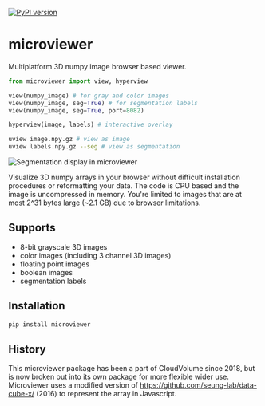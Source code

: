 [![PyPI version](https://badge.fury.io/py/microviewer.svg)](https://badge.fury.io/py/microviewer)

# microviewer
Multiplatform 3D numpy image browser based viewer.

```python
from microviewer import view, hyperview

view(numpy_image) # for gray and color images
view(numpy_image, seg=True) # for segmentation labels
view(numpy_image, seg=True, port=8082)

hyperview(image, labels) # interactive overlay
```

```bash
uview image.npy.gz # view as image
uview labels.npy.gz --seg # view as segmentation
```

![Segmentation display in microviewer](seg-demo.png "Segmentation display in microviewer.")

Visualize 3D numpy arrays in your browser without difficult installation procedures or reformatting your data.  The code is CPU based and the image is uncompressed in memory. You're limited to images that are at most 2^31 bytes large (~2.1 GB) due to browser limitations.

## Supports

- 8-bit grayscale 3D images
- color images (including 3 channel 3D images)
- floating point images
- boolean images
- segmentation labels

## Installation

```bash
pip install microviewer
```

## History

This microviewer package has been a part of CloudVolume since 2018, but is now broken out into its own package for more flexible wider use. Microviewer uses a modified version of https://github.com/seung-lab/data-cube-x/ (2016) to represent the array in Javascript.



